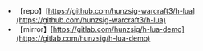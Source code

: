 * 【repo】[https://github.com/hunzsig-warcraft3/h-lua](https://github.com/hunzsig-warcraft3/h-lua)
* 【mirror】[https://gitlab.com/hunzsig/h-lua-demo](https://gitlab.com/hunzsig/h-lua-demo)